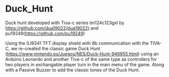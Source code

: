 # Duck_Hunt
Duck hunt developed with Tiva-c series tm124c123gxl by https://github.com/dua19022(dua19022) and pu19249(https://github.com/pu19249)

Using the ILI9341 TFT display shield with 8b communication with the TIVA-C, we re-created the classic game Duck Hunt (https://www.nintendo.es/Juegos/NES/Duck-Hunt-946955.html) using an Arduino Leonardo and another Tiva-c of the same type as controllers for two players in exchangable player turn in the main menu of the game. Along with a Passive Buzzer to add the classic tones of the Duck Hunt.
